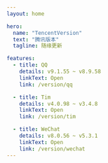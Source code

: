 ```yaml
---
layout: home

hero:
  name: "TencentVersion"
  text: "腾讯版本"
  tagline: 随缘更新

features:
  - title: QQ
    details: v9.1.55 ~ v8.9.58
    linkText: Open
    link: /version/qq

  - title: Tim
    details: v4.0.98 ~ v3.4.8
    linkText: Open
    link: /version/tim

  - title: WeChat
    details: v8.0.56 ~ v5.3.1
    linkText: Open
    link: /version/wechat
---
```

